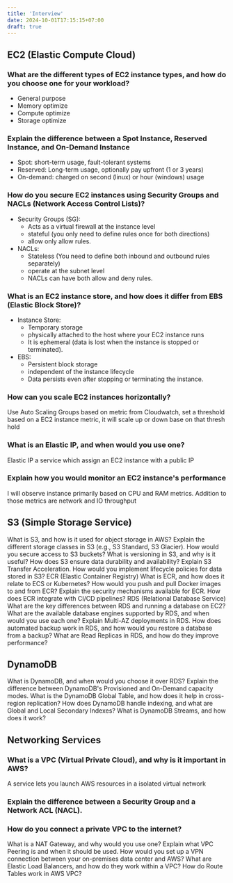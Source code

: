 ```yaml
---
title: 'Interview'
date: 2024-10-01T17:15:15+07:00
draft: true
---
```


## EC2 (Elastic Compute Cloud)

### What are the different types of EC2 instance types, and how do you choose one for your workload?

- General purpose
- Memory optimize
- Compute optimize
- Storage optimize

### Explain the difference between a Spot Instance, Reserved Instance, and On-Demand Instance

- Spot: short-term usage, fault-tolerant systems
- Reserved: Long-term usage, optionally pay upfront (1 or 3 years)
- On-demand: charged on second (linux) or hour (windows) usage

### How do you secure EC2 instances using Security Groups and NACLs (Network Access Control Lists)?

- Security Groups (SG):
  - Acts as a virtual firewall at the instance level
  - stateful (you only need to define rules once for both directions)
  - allow only allow rules.
- NACLs:
  - Stateless (You need to define both inbound and outbound rules separately)
  - operate at the subnet level
  - NACLs can have both allow and deny rules.

### What is an EC2 instance store, and how does it differ from EBS (Elastic Block Store)?

- Instance Store:
  - Temporary storage
  - physically attached to the host where your EC2 instance runs
  - It is ephemeral (data is lost when the instance is stopped or terminated).
- EBS:
  - Persistent block storage 
  - independent of the instance lifecycle
  - Data persists even after stopping or terminating the instance.

### How can you scale EC2 instances horizontally?

Use Auto Scaling Groups based on metric from Cloudwatch, set a threshold based on a EC2 instance metric, it will scale up or down base on that thresh hold

### What is an Elastic IP, and when would you use one?

Elastic IP a service which assign an EC2 instance with a public IP

### Explain how you would monitor an EC2 instance's performance

I will observe instance primarily based on CPU and RAM metrics. Addition to those metrics are network and IO throughput

## S3 (Simple Storage Service)

What is S3, and how is it used for object storage in AWS?
Explain the different storage classes in S3 (e.g., S3 Standard, S3 Glacier).
How would you secure access to S3 buckets?
What is versioning in S3, and why is it useful?
How does S3 ensure data durability and availability?
Explain S3 Transfer Acceleration.
How would you implement lifecycle policies for data stored in S3?
ECR (Elastic Container Registry)
What is ECR, and how does it relate to ECS or Kubernetes?
How would you push and pull Docker images to and from ECR?
Explain the security mechanisms available for ECR.
How does ECR integrate with CI/CD pipelines?
RDS (Relational Database Service)
What are the key differences between RDS and running a database on EC2?
What are the available database engines supported by RDS, and when would you use each one?
Explain Multi-AZ deployments in RDS.
How does automated backup work in RDS, and how would you restore a database from a backup?
What are Read Replicas in RDS, and how do they improve performance?

## DynamoDB

What is DynamoDB, and when would you choose it over RDS?
Explain the difference between DynamoDB's Provisioned and On-Demand capacity modes.
What is the DynamoDB Global Table, and how does it help in cross-region replication?
How does DynamoDB handle indexing, and what are Global and Local Secondary Indexes?
What is DynamoDB Streams, and how does it work?

## Networking Services

### What is a VPC (Virtual Private Cloud), and why is it important in AWS?

A service lets you launch AWS resources in a isolated virtual network

### Explain the difference between a Security Group and a Network ACL (NACL).

### How do you connect a private VPC to the internet?


What is a NAT Gateway, and why would you use one?
Explain what VPC Peering is and when it should be used.
How would you set up a VPN connection between your on-premises data center and AWS?
What are Elastic Load Balancers, and how do they work within a VPC?
How do Route Tables work in AWS VPC?

